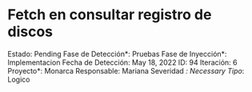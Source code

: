 # Fetch en consultar registro de discos

Estado: Pending
Fase de Detección*: Pruebas
Fase de Inyección*: Implementacion
Fecha de Detección: May 18, 2022
ID: 94
Iteración: 6
Proyecto*: Monarca
Responsable: Mariana
Severidad *: Necessary
Tipo*: Logico